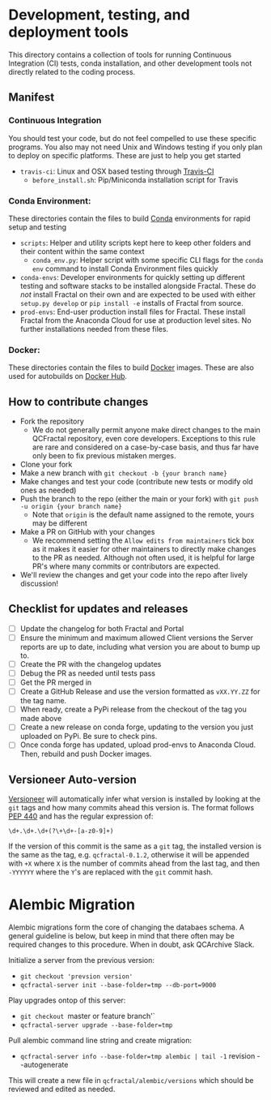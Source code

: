 # Development, testing, and deployment tools

This directory contains a collection of tools for running Continuous Integration (CI) tests, 
conda installation, and other development tools not directly related to the coding process.


## Manifest

### Continuous Integration

You should test your code, but do not feel compelled to use these specific programs. You also may not need Unix and 
Windows testing if you only plan to deploy on specific platforms. These are just to help you get started

* `travis-ci`: Linux and OSX based testing through [Travis-CI](https://about.travis-ci.com/) 
  * `before_install.sh`: Pip/Miniconda installation script for Travis

### Conda Environment:

These directories contain the files to build [Conda](https://conda.io/) environments for rapid setup and testing

* `scripts`: Helper and utility scripts kept here to keep other folders and their content within the same context
  * `conda_env.py`: Helper script with some specific CLI flags for the `conda env` command to install Conda Environment files quickly
* `conda-envs`: Developer environments for quickly setting up different testing and software stacks to be installed 
  alongside Fractal. These do *not* install Fractal on their own and are expected to be used with either `setup.py develop` 
  or `pip install -e` installs of Fractal from source.
* `prod-envs`: End-user production install files for Fractal. These install Fractal from the Anaconda Cloud for use 
  at production level sites. No further installations needed from these files. 

### Docker:

These directories contain the files to build [Docker](https://www.docker.com/) images. 
These are also used for autobuilds on [Docker Hub](https://cloud.docker.com/u/molssi/repository/list).

## How to contribute changes
- Fork the repository
  * We do not generally permit anyone make direct changes to the main QCFractal repository, even core developers. 
    Exceptions to this rule are rare and considered on a case-by-case basis, and thus far have only been to fix
    previous mistaken merges. 
- Clone your fork
- Make a new branch with `git checkout -b {your branch name}`
- Make changes and test your code (contribute new tests or modify old ones as needed)
- Push the branch to the repo (either the main or your fork) with `git push -u origin {your branch name}`
  * Note that `origin` is the default name assigned to the remote, yours may be different
- Make a PR on GitHub with your changes
  * We recommend setting the `Allow edits from maintainers` tick box as it makes it easier for other maintainers to 
    directly make changes to the PR as needed. Although not often used, it is helpful for large PR's where many commits 
    or contributors are expected.
- We'll review the changes and get your code into the repo after lively discussion!


## Checklist for updates and releases
- [ ] Update the changelog for both Fractal and Portal
- [ ] Ensure the minimum and maximum allowed Client versions the Server reports are up to date, including 
  what version you are about to bump up to.
- [ ] Create the PR with the changelog updates
- [ ] Debug the PR as needed until tests pass
- [ ] Get the PR merged in
- [ ] Create a GitHub Release and use the version formatted as `vXX.YY.ZZ` for the tag name.
- [ ] When ready, create a PyPi release from the checkout of the tag you made above
- [ ] Create a new release on conda forge, updating to the version you just uploaded on PyPi. Be sure to check pins.
- [ ] Once conda forge has updated, upload prod-envs to Anaconda Cloud. Then, rebuild and push Docker images.

## Versioneer Auto-version
[Versioneer](https://github.com/warner/python-versioneer) will automatically infer what version 
is installed by looking at the `git` tags and how many commits ahead this version is. The format follows 
[PEP 440](https://www.python.org/dev/peps/pep-0440/) and has the regular expression of:
```regexp
\d+.\d+.\d+(?\+\d+-[a-z0-9]+)
```
If the version of this commit is the same as a `git` tag, the installed version is the same as the tag, 
e.g. `qcfractal-0.1.2`, otherwise it will be appended with `+X` where `X` is the number of commits 
ahead from the last tag, and then `-YYYYYY` where the `Y`'s are replaced with the `git` commit hash.


# Alembic Migration
Alembic migrations form the core of changing the databaes schema. A general guideline is below, but keep in
mind that there often may be required changes to this procedure. When in doubt, ask QCArchive Slack.

Initialize a server from the previous version:
 - `git checkout 'prevsion version'`
 - `qcfractal-server init --base-folder=tmp --db-port=9000`

Play upgrades ontop of this server:
 - `git checkout `master or feature branch'`
 - `qcfractal-server upgrade --base-folder=tmp`

Pull alembic command line string and create migration:
 - `qcfractal-server info --base-folder=tmp alembic | tail -1` revision --autogenerate

This will create a new file in `qcfractal/alembic/versions` which should be reviewed and edited as needed.
